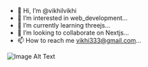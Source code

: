 - 👋 Hi, I’m @vikhilvikhi
- 👀 I’m interested in web_development...
- 🌱 I’m currently learning threejs...
- 💞️ I’m looking to collaborate on Nextjs...
- 📫 How to reach me vikhi333@gmail.com...

![Image Alt Text]([https://example.com/image-url](https://loopmea.com/assets/images/skills.png))

<!---
vikhilvikhi/vikhilvikhi is a ✨ special ✨ repository because its `README.md` (this file) appears on your GitHub profile.
You can click the Preview link to take a look at your changes.
--->
